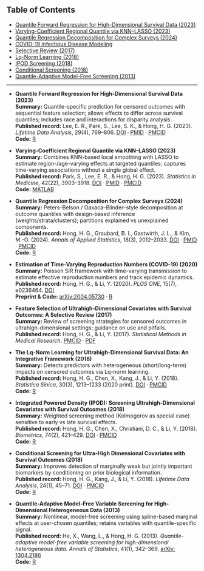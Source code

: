 
## Table of Contents
- [Quantile Forward Regression for High-Dimensional Survival Data (2023)](#qfr-2023)
- [Varying-Coefficient Regional Quantile via KNN–LASSO (2023)](#vc-knn-lasso-2023)
- [Quantile Regression Decomposition for Complex Surveys (2024)](#qr-decomp-2023)
- [COVID-19 Infectious Disease Modeling](#covid19)
- [Selective Review (2017)](#review-2017)
- [Lq-Norm Learning (2018)](#lq-2018)
- [IPOD Screening (2018)](#ipod-2018)
- [Conditional Screening (2018)](#cs-2018)
- [Quantile-Adaptive Model-Free Screening (2013)](#qa-2013)

---

<a id="qfr-2023"></a>
- **Quantile Forward Regression for High-Dimensional Survival Data (2023)**  
  **Summary:** Quantile-specific prediction for censored outcomes with sequential feature selection; allows effects to differ across survival quantiles; includes race and interactions for disparity analysis.  
  **Published record:** Lee, E. R., Park, S., Lee, S. K., & Hong, H. G. (2023). *Lifetime Data Analysis*, 29(4), 769–806. [DOI](https://doi.org/10.1007/s10985-023-09603-w) · [PMID](https://pubmed.ncbi.nlm.nih.gov/37393569/) · [PMCID](https://www.ncbi.nlm.nih.gov/pmc/articles/PMC12128792/)  
  **Code:** [R](QFR/demo.R)

<a id="vc-knn-lasso-2023"></a>
- **Varying-Coefficient Regional Quantile via KNN–LASSO (2023)**  
  **Summary:** Combines KNN-based local smoothing with LASSO to estimate region-/age-varying effects at targeted quantiles; captures time-varying associations without a single global effect.  
  **Published record:** Park, S., Lee, E. R., & Hong, H. G. (2023). *Statistics in Medicine*, 42(22), 3903–3918. [DOI](https://doi.org/10.1002/sim.9839) · [PMID](https://pubmed.ncbi.nlm.nih.gov/37365909/) · [PMCID](https://www.ncbi.nlm.nih.gov/pmc/articles/PMC11370892/)  
  **Code:** [MATLAB](https://github.com/younghhk/software/tree/master/KNN)

<a id="qr-decomp-2023"></a>
- **Quantile Regression Decomposition for Complex Surveys (2024)**  
  **Summary:** Peters–Belson / Oaxaca–Blinder–style decomposition at outcome quantiles with design-based inference (weights/strata/clusters); partitions explained vs unexplained components.  
  **Published record:** Hong, H. G., Graubard, B. I., Gastwirth, J. L., & Kim, M.-O. (2024). *Annals of Applied Statistics*, 18(3), 2012–2033. [DOI](https://doi.org/10.1214/23-AOAS1868) · [PMID](https://pubmed.ncbi.nlm.nih.gov/40995413/) · [PMCID](https://www.ncbi.nlm.nih.gov/pmc/articles/PMC12456447/)  
  **Code:** [R](R/PBQR_github.R)

<a id="covid19"></a>
- **Estimation of Time-Varying Reproduction Numbers (COVID-19) (2020)**  
  **Summary:** Poisson SIR framework with time-varying transmission to estimate effective reproduction numbers and track epidemic dynamics.  
  **Published record:** Hong, H. G., & Li, Y. (2020). *PLOS ONE*, 15(7), e0236464. [DOI](https://doi.org/10.1371/journal.pone.0236464)  
  **Preprint & Code:** [arXiv:2004.05730](https://arxiv.org/abs/2004.05730) · [R](R/tvpSIR.R)

<a id="review-2017"></a>
- **Feature Selection of Ultrahigh-Dimensional Covariates with Survival Outcomes: A Selective Review (2017)**  
  **Summary:** Review of screening strategies for censored outcomes in ultrahigh-dimensional settings; guidance on use and pitfalls.  
  **Published record:** Hong, H. G., & Li, Y. (2017). *Statistical Methods in Medical Research*. [PMCID](https://www.ncbi.nlm.nih.gov/pmc/articles/PMC5906071/) · [PDF](https://www.stt.msu.edu/users/hhong/review_survival_high.pdf)

<a id="lq-2018"></a>
- **The Lq-Norm Learning for Ultrahigh-Dimensional Survival Data: An Integrative Framework (2018)**  
  **Summary:** Detects predictors with heterogeneous (short/long-term) impacts on censored outcomes via Lq-norm learning.  
  **Published record:** Hong, H. G., Chen, X., Kang, J., & Li, Y. (2018). *Statistica Sinica*, 30(3), 1213–1233 (2020 print). [DOI](https://doi.org/10.5705/ss.202017.0537) · [PMCID](https://www.ncbi.nlm.nih.gov/pmc/articles/PMC7394456/)  
  **Code:** [R](R/Lq.R)

<a id="ipod-2018"></a>
- **Integrated Powered Density (IPOD): Screening Ultrahigh-Dimensional Covariates with Survival Outcomes (2018)**  
  **Summary:** Weighted screening method (Kolmogorov as special case) sensitive to early vs late survival effects.  
  **Published record:** Hong, H. G., Chen, X., Christiani, D. C., & Li, Y. (2018). *Biometrics*, 74(2), 421–429. [DOI](https://doi.org/10.1111/biom.12820) · [PMCID](https://www.ncbi.nlm.nih.gov/pmc/articles/PMC6495533/)  
  **Code:** [R](R/IPOD.R)

<a id="cs-2018"></a>
- **Conditional Screening for Ultra-High Dimensional Covariates with Survival Outcomes (2018)**  
  **Summary:** Improves detection of marginally weak but jointly important biomarkers by conditioning on prior biological information.  
  **Published record:** Hong, H. G., Kang, J., & Li, Y. (2018). *Lifetime Data Analysis*, 24(1), 45–71. [DOI](https://doi.org/10.1007/s10985-016-9387-7) · [PMCID](https://www.ncbi.nlm.nih.gov/pmc/articles/PMC5494024/)  
  **Code:** [R](R/CS.R)

<a id="qa-2013"></a>
- **Quantile-Adaptive Model-Free Variable Screening for High-Dimensional Heterogeneous Data (2013)**  
  **Summary:** Nonlinear, model-free screening using spline-based marginal effects at user-chosen quantiles; retains variables with quantile-specific signal.  
  **Published record:** He, X., Wang, L., & Hong, H. G. (2013). *Quantile-adaptive model-free variable screening for high-dimensional heterogeneous data.* *Annals of Statistics*, 41(1), 342–369. [arXiv: 1304.2186](https://arxiv.org/abs/1304.2186) <br>
  **Code:** [R](R/QR.R)

